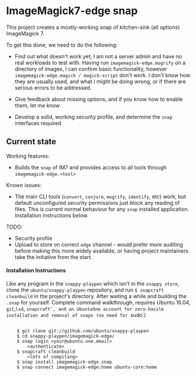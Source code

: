 # ImageMagick7-edge snap

This project creates a mostly-working snap of kitchen-sink (all options)
ImageMagick 7.

To get this done, we need to do the following:
 - Find out what doesn't work yet; I am not a server admin and have no
   real workloads to test with. Having run `imagemagick-edge.mogrify` on
   a directory of images, I can confirm basic functionality, however
   `imagemagick-edge.magick / magick-script` don't work. I don't know how
   they are usually used, and what I might be doing wrong, or if there are
   serious errors to be addressed.
  
 - Give feedback about missing options, and if you know how to enable
   them, let me know
 - Develop a solid, working security profile, and determine the `snap`
   interfaces required

## Current state

Working features:
 - Builds the `snap` of IM7 and provides access to all tools through
   `imagemagick-edge.<tool>`

Known issues:
 - The main CLI tools (`convert`, `conjure`, `mogrify`, `identify`, etc)
   work, but default unconfigured security permissions just block any
   reading of files. This is current normal behaviour for any `snap`
   installed application. Installation instructions below.

TODO:
 - Security profile
 - Upload to store on correct `edge` channel - would prefer more
   auditing before making this more widely available, or having project
   maintainers take the initiative from the start.
 
#### Installation Instructions

Like any program in the `snappy-playpen` which isn't in the `snappy
store`, clone the `ubuntu/snappy-playpen` repository, and run `$ snapcraft
cleanbuild` in the project's directory. After waiting a while and building
the `.snap` for yourself. Complete command walkthrough, requires Ubuntu
16.04, `git`,`lxd`, `snapcraft', and an UbuntuOne account for zero-hassle
installation and removal of snaps (no need for `sudo`)

```

    $ git clone git://github.com/ubuntu/snappy-playpen
    $ cd snappy-playpen/imagemagick-edge/
    $ snap login <your@ubuntu.one.email>
        <authenticate>
    $ snapcraft cleanbuild
        <lots of compiling>
    $ snap install imagemagick-edge.snap
    $ snap connect imagemagick-edge:home ubuntu-core:home

```
